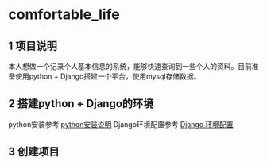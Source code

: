 # comfortable_life
## 1 项目说明
本人想做一个记录个人基本信息的系统，能够快速查询到一些个人的资料。目前准备使用python + Django搭建一个平台，使用mysql存储数据。
## 2 搭建python + Django的环境
python安装参考 [python安装说明](https://github.com/yunfei00/document/blob/master/software_instructions/python.md)
Django环境配置参考 [Django 环境配置](https://github.com/yunfei00/document/blob/master/software_instructions/python_lib/django.md)
## 3 创建项目


<!--stackedit_data:
eyJoaXN0b3J5IjpbLTEyMDAwNTU2MTcsLTE4NDM0NjUyMzIsMT
Q5MDk5MTk5OCwxMTAxNTA5NTI0XX0=
-->